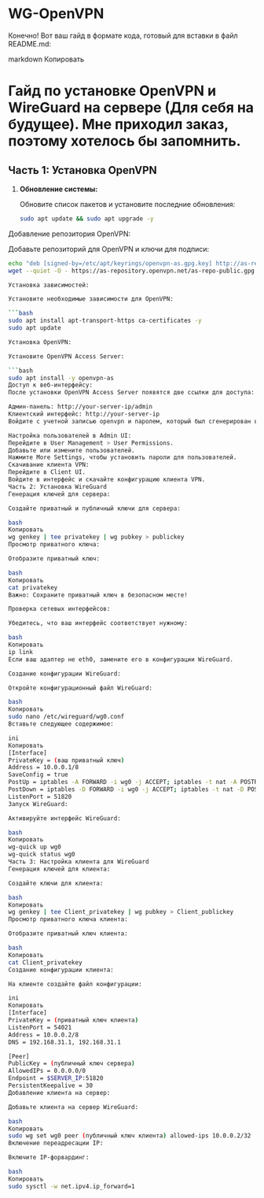 # WG-OpenVPN
Конечно! Вот ваш гайд в формате кода, готовый для вставки в файл README.md:

markdown
Копировать
# Гайд по установке OpenVPN и WireGuard на сервере (Для себя на будущее). Мне приходил заказ, поэтому хотелось бы запомнить.

## Часть 1: Установка OpenVPN

1. **Обновление системы:**

   Обновите список пакетов и установите последние обновления:
   ```bash
   sudo apt update && sudo apt upgrade -y
Добавление репозитория OpenVPN:

Добавьте репозиторий для OpenVPN и ключи для подписи:

```bash
echo "deb [signed-by=/etc/apt/keyrings/openvpn-as.gpg.key] http://as-repository.openvpn.net/as/debian $(lsb_release -cs) main" | sudo tee /etc/apt/sources.list.d/openvpn-as.list
wget --quiet -O - https://as-repository.openvpn.net/as-repo-public.gpg | sudo tee /etc/apt/keyrings/openvpn-as.gpg.key

Установка зависимостей:

Установите необходимые зависимости для OpenVPN:

```bash
sudo apt install apt-transport-https ca-certificates -y
sudo apt update

Установка OpenVPN:

Установите OpenVPN Access Server:

```bash
sudo apt install -y openvpn-as
Доступ к веб-интерфейсу:
После установки OpenVPN Access Server появятся две ссылки для доступа:

Админ-панель: http://your-server-ip/admin
Клиентский интерфейс: http://your-server-ip
Войдите с учетной записью openvpn и паролем, который был сгенерирован во время установки.

Настройка пользователей в Admin UI:
Перейдите в User Management > User Permissions.
Добавьте или измените пользователей.
Нажмите More Settings, чтобы установить пароли для пользователей.
Скачивание клиента VPN:
Перейдите в Client UI.
Войдите в интерфейс и скачайте конфигурацию клиента VPN.
Часть 2: Установка WireGuard
Генерация ключей для сервера:

Создайте приватный и публичный ключи для сервера:

bash
Копировать
wg genkey | tee privatekey | wg pubkey > publickey
Просмотр приватного ключа:

Отобразите приватный ключ:

bash
Копировать
cat privatekey
Важно: Сохраните приватный ключ в безопасном месте!

Проверка сетевых интерфейсов:

Убедитесь, что ваш интерфейс соответствует нужному:

bash
Копировать
ip link
Если ваш адаптер не eth0, замените его в конфигурации WireGuard.

Создание конфигурации WireGuard:

Откройте конфигурационный файл WireGuard:

bash
Копировать
sudo nano /etc/wireguard/wg0.conf
Вставьте следующее содержимое:

ini
Копировать
[Interface]
PrivateKey = (ваш приватный ключ)
Address = 10.0.0.1/8
SaveConfig = true
PostUp = iptables -A FORWARD -i wg0 -j ACCEPT; iptables -t nat -A POSTROUTING -o eth0 -j MASQUERADE
PostDown = iptables -D FORWARD -i wg0 -j ACCEPT; iptables -t nat -D POSTROUTING -o eth0 -j MASQUERADE
ListenPort = 51820
Запуск WireGuard:

Активируйте интерфейс WireGuard:

bash
Копировать
wg-quick up wg0
wg-quick status wg0
Часть 3: Настройка клиента для WireGuard
Генерация ключей для клиента:

Создайте ключи для клиента:

bash
Копировать
wg genkey | tee Client_privatekey | wg pubkey > Client_publickey
Просмотр приватного ключа клиента:

Отобразите приватный ключ клиента:

bash
Копировать
cat Client_privatekey
Создание конфигурации клиента:

На клиенте создайте файл конфигурации:

ini
Копировать
[Interface]
PrivateKey = (приватный ключ клиента)
ListenPort = 54021
Address = 10.0.0.2/8
DNS = 192.168.31.1, 192.168.31.1

[Peer]
PublicKey = (публичный ключ сервера)
AllowedIPs = 0.0.0.0/0
Endpoint = $SERVER_IP:51820
PersistentKeepalive = 30
Добавление клиента на сервер:

Добавьте клиента на сервер WireGuard:

bash
Копировать
sudo wg set wg0 peer (публичный ключ клиента) allowed-ips 10.0.0.2/32
Включение переадресации IP:

Включите IP-форвардинг:

bash
Копировать
sudo sysctl -w net.ipv4.ip_forward=1
